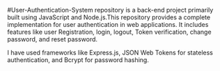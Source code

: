 #User-Authentication-System repository is a back-end project primarily built using JavaScript and Node.js.This repository provides a complete implementation for user authentication in web applications. It includes features like user Registration, login, logout, Token verification, change password, and reset password.

I have used frameworks like Express.js, 
JSON Web Tokens for stateless authentication, 
and Bcrypt for password hashing.



